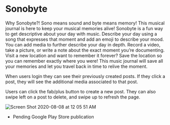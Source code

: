 # Sonobyte

Why Sonobyte?! Sono means sound and byte means memory! This musical journal is here to keep your musical memories alive! Sonobyte is a fun way to get descriptive about your day with music. Describe your day using a song that expresses that moment and add an emoji to describe your mood. You can add media to further describe your day in depth. Record a video, take a picture, or write a note about the exact moment you’re documenting. Visit a new location and want to remember it forever? Save the location so you can remember exactly where you were! This music journal will save all your memories and let you travel back in time to relive the moment.

When users login they can see their previously created posts. If they click a post, they will see the additional media associated to that post.

Users can click the fab/plus button to create a new post. They can also swipe left on a post to delete, and swipe up to refresh the page.

![Screen Shot 2020-08-08 at 12 05 51 AM](https://media.github.ccs.neu.edu/user/6490/files/7c35f500-d90b-11ea-856e-309307474e6f)

- Pending Google Play Store publication
